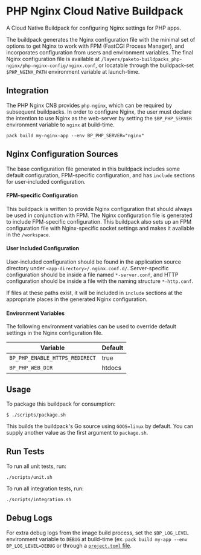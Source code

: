 # PHP Nginx Cloud Native Buildpack
A Cloud Native Buildpack for configuring Nginx settings for PHP apps.

The buildpack generates the Nginx configuration file with the minimal set of
options to get Nginx to work with FPM (FastCGI Process Manager), and
incorporates configuration from users and environment variables. The final
Nginx configuration file is available at
`/layers/paketo-buildpacks_php-nginx/php-nginx-config/nginx.conf`, or locatable
through the buildpack-set `$PHP_NGINX_PATH` environment variable at
launch-time.

## Integration

The PHP Nginx CNB provides `php-nginx`, which can be required by subsequent
buildpacks. In order to configure Nginx, the user must declare the intention to
use Nginx as the web-server by setting the `$BP_PHP_SERVER` environment
variable to `nginx` at build-time.

```shell
pack build my-nginx-app --env BP_PHP_SERVER="nginx"
```

## Nginx Configuration Sources 
The base configuration file generated in this buildpack includes some default configuration, FPM-specific configuration, and
has `include` sections for user-included configuration.

#### FPM-specific Configuration
This buildpack is written to provide Nginx configuration that should always be
used in conjunction with FPM. The Nginx configuration file is generated to
include FPM-specific configuration. This buildpack also sets up an FPM
configuration file with Nginx-specific socket settings and makes it available
in the `/workspace`.

#### User Included Configuration
User-included configuration should be found in the application source directory
under `<app-directory>/.nginx.conf.d/`. Server-specific configuration should be
inside a file named `*-server.conf`, and HTTP configuration should be inside a
file with the naming structure `*-http.conf`.

If files at these paths exist, it
will be included in `include` sections at the appropriate places in the generated
Nginx configuration.

#### Environment Variables
The following environment variables can be used to override default settings in
the Nginx configuration file.

| Variable | Default |
| -------- | -------- |
| `BP_PHP_ENABLE_HTTPS_REDIRECT`   | true    |
| `BP_PHP_WEB_DIR`    | htdocs    |

## Usage

To package this buildpack for consumption:

```
$ ./scripts/package.sh
```

This builds the buildpack's Go source using `GOOS=linux` by default. You can
supply another value as the first argument to `package.sh`.

## Run Tests

To run all unit tests, run:
```
./scripts/unit.sh
```

To run all integration tests, run:
```
./scripts/integration.sh
```

## Debug Logs
For extra debug logs from the image build process, set the `$BP_LOG_LEVEL`
environment variable to `DEBUG` at build-time (ex. `pack build my-app --env
BP_LOG_LEVEL=DEBUG` or through a  [`project.toml`
file](https://github.com/buildpacks/spec/blob/main/extensions/project-descriptor.md).

